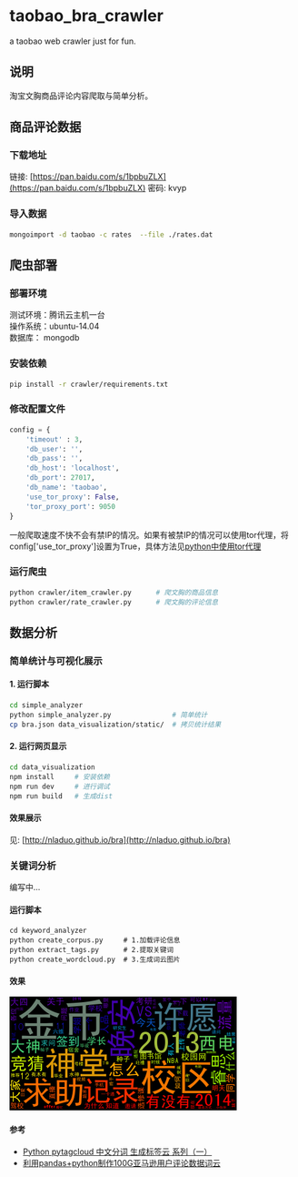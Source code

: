 # taobao_bra_crawler
a taobao web crawler just for fun.

## 说明
淘宝文胸商品评论内容爬取与简单分析。

## 商品评论数据
### 下载地址
链接: [https://pan.baidu.com/s/1bpbuZLX](https://pan.baidu.com/s/1bpbuZLX) 密码: kvyp

### 导入数据
``` bash
mongoimport -d taobao -c rates  --file ./rates.dat
```

## 爬虫部署
### 部署环境
测试环境：腾讯云主机一台<br>
操作系统：ubuntu-14.04<br>
数据库： mongodb<br>

### 安装依赖
``` bash
pip install -r crawler/requirements.txt
```
### 修改配置文件
``` python
config = {
    'timeout' : 3,
    'db_user': '',
    'db_pass': '',
    'db_host': 'localhost',
    'db_port': 27017,
    'db_name': 'taobao',
    'use_tor_proxy': False,
    'tor_proxy_port': 9050
}
```
一般爬取速度不快不会有禁IP的情况。如果有被禁IP的情况可以使用tor代理，将config['use_tor_proxy']设置为True，具体方法见[python中使用tor代理](http://nladuo.github.io/2016/07/17/python%E4%B8%AD%E4%BD%BF%E7%94%A8tor%E4%BB%A3%E7%90%86/)
### 运行爬虫
``` bash
python crawler/item_crawler.py      # 爬文胸的商品信息
python crawler/rate_crawler.py      # 爬文胸的评论信息
```

## 数据分析
### 简单统计与可视化展示
#### 1. 运行脚本
``` sh
cd simple_analyzer
python simple_analyzer.py               # 简单统计
cp bra.json data_visualization/static/  # 拷贝统计结果
```
#### 2. 运行网页显示
``` sh
cd data_visualization
npm install     # 安装依赖
npm run dev     # 进行调试
npm run build   # 生成dist
```
#### 效果展示
见: [http://nladuo.github.io/bra](http://nladuo.github.io/bra)
### 关键词分析
编写中...
#### 运行脚本
```
cd keyword_analyzer
python create_corpus.py     # 1.加载评论信息
python extract_tags.py      # 2.提取关键词
python create_wordcloud.py  # 3.生成词云图片
```
#### 效果
![word_cloud](./keyword_analyzer/assets/word_cloud.png)

#### 参考
- [Python pytagcloud 中文分词 生成标签云 系列（一）](http://www.cnblogs.com/Yiutto/p/5998262.html)
- [利用pandas+python制作100G亚马逊用户评论数据词云](http://www.jianshu.com/p/c862130f322d)
